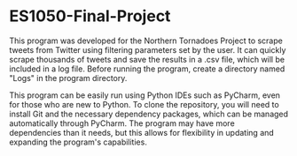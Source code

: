 # ES1050-Final-Project
This program was developed for the Northern Tornadoes Project to scrape tweets from Twitter using filtering parameters set by the user. It can quickly scrape thousands of tweets and save the results in a .csv file, which will be included in a log file. Before running the program, create a directory named "Logs" in the program directory.

This program can be easily run using Python IDEs such as PyCharm, even for those who are new to Python. To clone the repository, you will need to install Git and the necessary dependency packages, which can be managed automatically through PyCharm. The program may have more dependencies than it needs, but this allows for flexibility in updating and expanding the program's capabilities.
